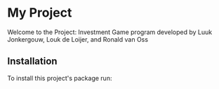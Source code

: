 # My Project

Welcome to the Project: Investment Game program developed by Luuk Jonkergouw, Louk de Loijer, and Ronald van Oss

## Installation
To install this project's package run: